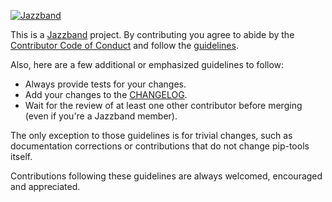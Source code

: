 [![Jazzband](https://jazzband.co/static/img/jazzband.svg)](https://jazzband.co/)

This is a [Jazzband](https://jazzband.co/) project. By contributing you agree
to abide by the [Contributor Code of Conduct](https://jazzband.co/about/conduct)
and follow the [guidelines](https://jazzband.co/about/guidelines).

Also, here are a few additional or emphasized guidelines to follow:
- Always provide tests for your changes.
- Add your changes to the [CHANGELOG](CHANGELOG.md).
- Wait for the review of at least one other contributor before merging (even if you're a Jazzband member).

The only exception to those guidelines is for trivial changes, such as
documentation corrections or contributions that do not change pip-tools itself.

Contributions following these guidelines are always welcomed, encouraged and appreciated.
